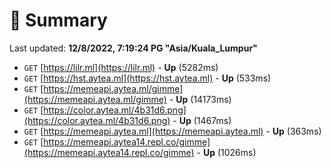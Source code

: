# 📖 Summary
Last updated: **12/8/2022, 7:19:24 PG "Asia/Kuala_Lumpur"**

- `GET` [https://lilr.ml](https://lilr.ml) - **Up** (5282ms)
- `GET` [https://hst.aytea.ml](https://hst.aytea.ml) - **Up** (533ms)
- `GET` [https://memeapi.aytea.ml/gimme](https://memeapi.aytea.ml/gimme) - **Up** (14173ms)
- `GET` [https://color.aytea.ml/4b31d6.png](https://color.aytea.ml/4b31d6.png) - **Up** (1467ms)
- `GET` [https://memeapi.aytea.ml](https://memeapi.aytea.ml) - **Up** (363ms)
- `GET` [https://memeapi.aytea14.repl.co/gimme](https://memeapi.aytea14.repl.co/gimme) - **Up** (1026ms)
